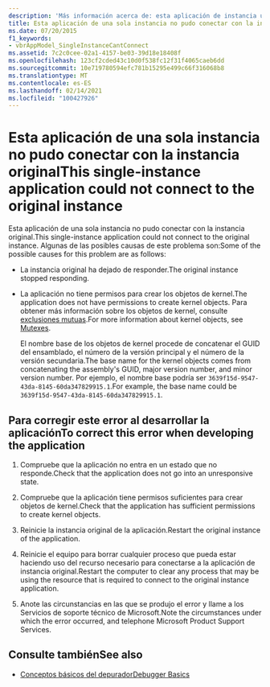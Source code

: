 ```yaml
---
description: 'Más información acerca de: esta aplicación de instancia única no se pudo conectar a la instancia original'
title: Esta aplicación de una sola instancia no pudo conectar con la instancia original
ms.date: 07/20/2015
f1_keywords:
- vbrAppModel_SingleInstanceCantConnect
ms.assetid: 7c2c0cee-02a1-4157-be03-39d18e18408f
ms.openlocfilehash: 123cf2cded43c10d0f538fc12f31f4065caeb6dd
ms.sourcegitcommit: 10e719780594efc781b15295e499c66f316068b8
ms.translationtype: MT
ms.contentlocale: es-ES
ms.lasthandoff: 02/14/2021
ms.locfileid: "100427926"
---
```

# <a name="this-single-instance-application-could-not-connect-to-the-original-instance"></a><span data-ttu-id="91678-103">Esta aplicación de una sola instancia no pudo conectar con la instancia original</span><span class="sxs-lookup"><span data-stu-id="91678-103">This single-instance application could not connect to the original instance</span></span>

<span data-ttu-id="91678-104">Esta aplicación de una sola instancia no pudo conectar con la instancia original.</span><span class="sxs-lookup"><span data-stu-id="91678-104">This single-instance application could not connect to the original instance.</span></span> <span data-ttu-id="91678-105">Algunas de las posibles causas de este problema son:</span><span class="sxs-lookup"><span data-stu-id="91678-105">Some of the possible causes for this problem are as follows:</span></span>  
  
- <span data-ttu-id="91678-106">La instancia original ha dejado de responder.</span><span class="sxs-lookup"><span data-stu-id="91678-106">The original instance stopped responding.</span></span>  
  
- <span data-ttu-id="91678-107">La aplicación no tiene permisos para crear los objetos de kernel.</span><span class="sxs-lookup"><span data-stu-id="91678-107">The application does not have permissions to create kernel objects.</span></span> <span data-ttu-id="91678-108">Para obtener más información sobre los objetos de kernel, consulte [exclusiones mutuas](../../standard/threading/mutexes.md).</span><span class="sxs-lookup"><span data-stu-id="91678-108">For more information about kernel objects, see [Mutexes](../../standard/threading/mutexes.md).</span></span>  
  
     <span data-ttu-id="91678-109">El nombre base de los objetos de kernel procede de concatenar el GUID del ensamblado, el número de la versión principal y el número de la versión secundaria.</span><span class="sxs-lookup"><span data-stu-id="91678-109">The base name for the kernel objects comes from concatenating the assembly's GUID, major version number, and minor version number.</span></span> <span data-ttu-id="91678-110">Por ejemplo, el nombre base podría ser `3639f15d-9547-43da-8145-60da347829915.1`.</span><span class="sxs-lookup"><span data-stu-id="91678-110">For example, the base name could be `3639f15d-9547-43da-8145-60da347829915.1`.</span></span>  
  
## <a name="to-correct-this-error-when-developing-the-application"></a><span data-ttu-id="91678-111">Para corregir este error al desarrollar la aplicación</span><span class="sxs-lookup"><span data-stu-id="91678-111">To correct this error when developing the application</span></span>  
  
1. <span data-ttu-id="91678-112">Compruebe que la aplicación no entra en un estado que no responde.</span><span class="sxs-lookup"><span data-stu-id="91678-112">Check that the application does not go into an unresponsive state.</span></span>  
  
2. <span data-ttu-id="91678-113">Compruebe que la aplicación tiene permisos suficientes para crear objetos de kernel.</span><span class="sxs-lookup"><span data-stu-id="91678-113">Check that the application has sufficient permissions to create kernel objects.</span></span>  
  
3. <span data-ttu-id="91678-114">Reinicie la instancia original de la aplicación.</span><span class="sxs-lookup"><span data-stu-id="91678-114">Restart the original instance of the application.</span></span>  
  
4. <span data-ttu-id="91678-115">Reinicie el equipo para borrar cualquier proceso que pueda estar haciendo uso del recurso necesario para conectarse a la aplicación de instancia original.</span><span class="sxs-lookup"><span data-stu-id="91678-115">Restart the computer to clear any process that may be using the resource that is required to connect to the original instance application.</span></span>  
  
5. <span data-ttu-id="91678-116">Anote las circunstancias en las que se produjo el error y llame a los Servicios de soporte técnico de Microsoft.</span><span class="sxs-lookup"><span data-stu-id="91678-116">Note the circumstances under which the error occurred, and telephone Microsoft Product Support Services.</span></span>  
  
## <a name="see-also"></a><span data-ttu-id="91678-117">Consulte también</span><span class="sxs-lookup"><span data-stu-id="91678-117">See also</span></span>

- [<span data-ttu-id="91678-118">Conceptos básicos del depurador</span><span class="sxs-lookup"><span data-stu-id="91678-118">Debugger Basics</span></span>](/visualstudio/debugger/debugger-feature-tour)
